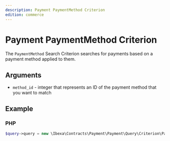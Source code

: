 ```yaml
---
description: Payment PaymentMethod Criterion
edition: commerce
---
```


# Payment PaymentMethod Criterion

The `PaymentMethod` Search Criterion searches for payments based on a payment method applied to them.

## Arguments

- `method_id` - integer that represents an ID of the payment method that you want to match

## Example

### PHP

``` php
$query->query = new \Ibexa\Contracts\Payment\Payment\Query\Criterion\PaymentMethod(2);
```
